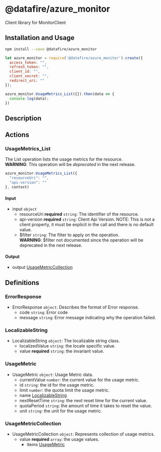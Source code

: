 # @datafire/azure_monitor

Client library for MonitorClient

## Installation and Usage
```bash
npm install --save @datafire/azure_monitor
```
```js
let azure_monitor = require('@datafire/azure_monitor').create({
  access_token: "",
  refresh_token: "",
  client_id: "",
  client_secret: "",
  redirect_uri: ""
});

azure_monitor.UsageMetrics_List({}).then(data => {
  console.log(data);
})
```

## Description



## Actions

### UsageMetrics_List
The List operation lists the usage metrics for the resource.<br>**WARNING**: This operation will be *deprecated* in the next release.


```js
azure_monitor.UsageMetrics_List({
  "resourceUri": "",
  "api-version": ""
}, context)
```

#### Input
* input `object`
  * resourceUri **required** `string`: The identifier of the resource.
  * api-version **required** `string`: Client Api Version. NOTE: This is not a client property, it must be explicit in the call and there is no default value.
  * $filter `string`: The filter to apply on the operation.<br>**WARNING**: $filter not documented since the operation will be deprecated in the next release.

#### Output
* output [UsageMetricCollection](#usagemetriccollection)



## Definitions

### ErrorResponse
* ErrorResponse `object`: Describes the format of Error response.
  * code `string`: Error code
  * message `string`: Error message indicating why the operation failed.

### LocalizableString
* LocalizableString `object`: The localizable string class.
  * localizedValue `string`: the locale specific value.
  * value **required** `string`: the invariant value.

### UsageMetric
* UsageMetric `object`: Usage Metric data.
  * currentValue `number`: the current value for the usage metric.
  * id `string`: the id for the usage metric.
  * limit `number`: the quota limit the usage metric.
  * name [LocalizableString](#localizablestring)
  * nextResetTime `string`: the next reset time for the current value.
  * quotaPeriod `string`: the amount of time it takes to reset the value.
  * unit `string`: the unit for the usage metric.

### UsageMetricCollection
* UsageMetricCollection `object`: Represents collection of usage metrics.
  * value **required** `array`: the usage values.
    * items [UsageMetric](#usagemetric)


